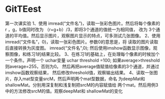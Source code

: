 # GitTEest
第一次课实验
1、使用 imread(“文件名”)，读取一张彩色图片。然后将每个像素的r ，g，b值同时改为 （r+g+b）/3，即将3个通道的值统一为相同值，
改为 3个通道的平均值。然后显示图片，观察图片显示的特点，可多测试几张图像。
2、使用 imread(“文件名”，0)，读取一张彩色图片。参数0的意思是，将 读取的图片读取后直接转换为灰度图。 imread(“文件名",0);
然后使用imshow函数显示图像，观察图像，和练习1的结果比较。
3、在练习1的基础上，在处理每个像素的时候加个一个条件。声明一个 uchar变量 uchar threshold =100; 如果average>threshold 
则average=255，否则为0。 然后再把average值赋值给像素的3个通道，并通过imshow函数观察结果， 然后修改threshold值，观察输出结果。
4、读取一张图片，存入mat型变量srcM，然后声明两个mat型数据，命名 为deepMat和shallowMat。分别用深复制和浅复制把srcM的内容赋值给
两个mat。然后用例3中的方法修改srcM的值。观察deepMat和 shallowMat的变化
